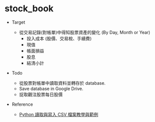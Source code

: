 # stock_book

* Target
  * 從交易記錄(對帳單)中得知股票資產的變化 (By Day, Month or Year)
    * 投入成本 (股價、交易稅、手續費)
    * 現值
    * 帳面損益
    * 股息
    * 結清小計

* Todo
  * 從股票對帳單中讀取資料並轉存於 database.
  * Save database in Google Drive.
  * 捉取觀注股票每日股價

* Reference
  * [Python 讀取與寫入 CSV 檔案教學與範例](https://blog.gtwang.org/programming/python-csv-file-reading-and-writing-tutorial/)
